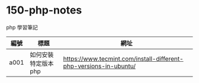 # 150-php-notes
php 學習筆記

|編號|標題|網址|
|---|---|---|
| a001 | 如何安裝特定版本 php | https://www.tecmint.com/install-different-php-versions-in-ubuntu/ |
